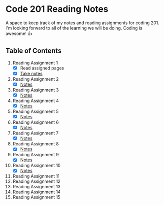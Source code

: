 # Code 201 Reading Notes

A space to keep track of my notes and reading assignments for coding 201. I'm looking forward to all of the learning we will be doing. Coding is awesome! :+1:

## Table of Contents
1. Reading Assignment 1
   - [x] Read assigned pages
   - [x] [Take notes](https://github.com/myerstina515/reading-notes/blob/master/class-01.md)
2. Reading Assignment 2
   - [x] [Notes](https://github.com/myerstina515/reading-notes/blob/master/class-02.md)
3. Reading Assignment 3
   - [x] [Notes](https://github.com/myerstina515/reading-notes/blob/master/class-03.md)
4. Reading Assignment 4
   - [x] [Notes](https://github.com/myerstina515/reading-notes/blob/master/class-04.md)
5. Reading Assignment 5
   - [x] [Notes](https://github.com/myerstina515/reading-notes/blob/master/class-05.md)
6. Reading Assignment 6
   - [x] [Notes](https://github.com/myerstina515/reading-notes/blob/master/class-06.md)
7. Reading Assignment 7
   - [x] [Notes](https://github.com/myerstina515/reading-notes/blob/master/class-07.md)
8. Reading Assignment 8
   - [x] [Notes](https://github.com/myerstina515/reading-notes/blob/master/class-08.md)
9. Reading Assignment 9
   - [x] [Notes](https://github.com/myerstina515/reading-notes/blob/master/class-09.md)
10. Reading Assignment 10
    - [x] [Notes](https://github.com/myerstina515/reading-notes/blob/master/class-10.md)
11. Reading Assignment 11
12. Reading Assignment 12
13. Reading Assignment 13
14. Reading Assignment 14
15. Reading Assignment 15
